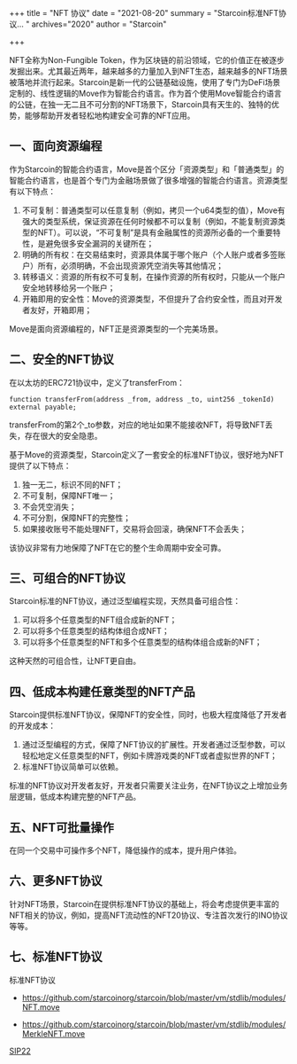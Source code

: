 +++
title = "NFT 协议"
date = "2021-08-20"
summary = "Starcoin标准NFT协议... "
archives="2020"
author = "Starcoin"

+++

NFT全称为Non-Fungible Token，作为区块链的前沿领域，它的价值正在被逐步发掘出来。尤其最近两年，越来越多的力量加入到NFT生态，越来越多的NFT场景被落地并流行起来。Starcoin是新一代的公链基础设施，使用了专门为DeFi场景定制的、线性逻辑的Move作为智能合约语言。作为首个使用Move智能合约语言的公链，在独一无二且不可分割的NFT场景下，Starcoin具有天生的、独特的优势，能够帮助开发者轻松地构建安全可靠的NFT应用。



## 一、面向资源编程

作为Starcoin的智能合约语言，Move是首个区分「资源类型」和「普通类型」的智能合约语言，也是首个专门为金融场景做了很多增强的智能合约语言。资源类型有以下特点：

1. 不可复制：普通类型可以任意复制（例如，拷贝一个u64类型的值），Move有强大的类型系统，保证资源在任何时候都不可以复制（例如，不能复制资源类型的NFT）。可以说，“不可复制”是具有金融属性的资源所必备的一个重要特性，是避免很多安全漏洞的关键所在；
2. 明确的所有权：在交易结束时，资源具体属于哪个账户（个人账户或者多签账户）所有，必须明确，不会出现资源凭空消失等其他情况；
3. 转移语义：资源的所有权不可复制，在操作资源的所有权时，只能从一个账户安全地转移给另一个账户；
4. 开箱即用的安全性：Move的资源类型，不但提升了合约安全性，而且对开发者友好，开箱即用；

Move是面向资源编程的，NFT正是资源类型的一个完美场景。



## 二、安全的NFT协议

在以太坊的ERC721协议中，定义了transferFrom：

```
function transferFrom(address _from, address _to, uint256 _tokenId) external payable;
```

transferFrom的第2个_to参数，对应的地址如果不能接收NFT，将导致NFT丢失，存在很大的安全隐患。

基于Move的资源类型，Starcoin定义了一套安全的标准NFT协议，很好地为NFT提供了以下特点：

1. 独一无二，标识不同的NFT；
2. 不可复制，保障NFT唯一；
3. 不会凭空消失；
4. 不可分割，保障NFT的完整性；
5. 如果接收账号不能处理NFT，交易将会回滚，确保NFT不会丢失；

该协议非常有力地保障了NFT在它的整个生命周期中安全可靠。



## 三、可组合的NFT协议

Starcoin标准的NFT协议，通过泛型编程实现，天然具备可组合性：

1. 可以将多个任意类型的NFT组合成新的NFT；
2. 可以将多个任意类型的结构体组合成NFT；
3. 可以将多个任意类型的NFT和多个任意类型的结构体组合成新的NFT；

这种天然的可组合性，让NFT更自由。



## 四、低成本构建任意类型的NFT产品

Starcoin提供标准NFT协议，保障NFT的安全性，同时，也极大程度降低了开发者的开发成本：

1. 通过泛型编程的方式，保障了NFT协议的扩展性。开发者通过泛型参数，可以轻松地定义任意类型的NFT，例如卡牌游戏类的NFT或者虚拟世界的NFT；
2. 标准NFT协议简单可以依赖。

标准的NFT协议对开发者友好，开发者只需要关注业务，在NFT协议之上增加业务层逻辑，低成本构建完整的NFT产品。



## 五、NFT可批量操作

在同一个交易中可操作多个NFT，降低操作的成本，提升用户体验。



## 六、更多NFT协议

针对NFT场景，Starcoin在提供标准NFT协议的基础上，将会考虑提供更丰富的NFT相关的协议，例如，提高NFT流动性的NFT20协议、专注首次发行的INO协议等等。



## 七、标准NFT协议

标准NFT协议

* https://github.com/starcoinorg/starcoin/blob/master/vm/stdlib/modules/NFT.move

* https://github.com/starcoinorg/starcoin/blob/master/vm/stdlib/modules/MerkleNFT.move

[SIP22](https://github.com/starcoinorg/sips/blob/master/sip-22/index.zh.md)